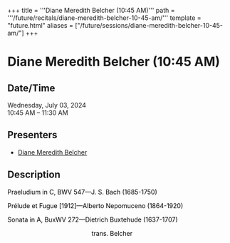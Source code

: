 +++
title = '''Diane Meredith Belcher (10:45 AM)'''
path = '''/future/recitals/diane-meredith-belcher-10-45-am/'''
template = "future.html"
aliases = ["/future/sessions/diane-meredith-belcher-10-45-am/"]
+++

<h1>Diane Meredith Belcher (10:45 AM)</h1>

<h2>Date/Time</h2>
<p>Wednesday, July 03, 2024<br>
10:45 AM – 11:30 AM</p>
<h2>Presenters</h2>
<ul>
<li><a href="/future/performers/diane-meredith-belcher/">Diane Meredith Belcher</a></li>
</ul>
<h2>Description</h2>

<div class="ag87-crtemvc-hsbk"><div class="css-vsf5of"><p style="text-align:left;" class="carina-rte-public-DraftStyleDefault-block"><span style="color: black;">Praeludium in C, BWV 547—J. S. Bach (1685-1750)</span></p><p style="text-align:left;" class="carina-rte-public-DraftStyleDefault-block"><span style="color: black;">Prélude et Fugue [1912]—Alberto Nepomuceno (1864-1920)</span>&nbsp;</p><p style="text-align:left;" class="carina-rte-public-DraftStyleDefault-block"><span style="color: black;">Sonata in A, BuxWV 272—Dietrich Buxtehude (1637-1707)</span></p><p style="text-align:left;" class="carina-rte-public-DraftStyleDefault-block">&nbsp; &nbsp; &nbsp; &nbsp; &nbsp; &nbsp; &nbsp; &nbsp; &nbsp; &nbsp; &nbsp; &nbsp; &nbsp; &nbsp; &nbsp; &nbsp; &nbsp; &nbsp; &nbsp; &nbsp; &nbsp; &nbsp; &nbsp; &nbsp; <span style="color: black;">trans. Belcher</span></p><p style="text-align:left;" class="carina-rte-public-DraftStyleDefault-block">&nbsp;</p><p style="text-align:left;" class="carina-rte-public-DraftStyleDefault-block">&nbsp;</p><p style="text-align:left;" class="carina-rte-public-DraftStyleDefault-block">&nbsp;</p><p style="text-align:left;" class="carina-rte-public-DraftStyleDefault-block">&nbsp;</p><p style="text-align:left;" class="carina-rte-public-DraftStyleDefault-block">&nbsp;</p></div></div>


